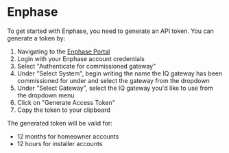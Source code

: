 # Enphase

To get started with Enphase, you need to generate an API token. You can generate a token by:

1. Navigating to the [Enphase Portal](https://entrez.enphaseenergy.com/)
2. Login with your Enphase account credentials
3. Select "Authenticate for commissioned gateway"
4. Under "Select System", begin writing the name the IQ gateway has been commissioned for under and select the gateway from the dropdown
5. Under "Select Gateway", select the IQ gateway you'd like to use from the dropdown menu
6. Click on "Generate Access Token"
7. Copy the token to your clipboard

The generated token will be valid for:

- 12 months for homeowner accounts
- 12 hours for installer accounts
